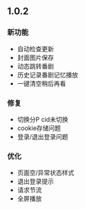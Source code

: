 ## 1.0.2

### 新功能
+ 自动检查更新
+ 封面图片保存
+ 动态跳转番剧
+ 历史记录番剧记忆播放
+ 一键清空稍后再看
  
### 修复
+ 切换分P cid未切换
+ cookie存储问题
+ 登录/退出登录问题
  
### 优化
+ 页面空/异常状态样式
+ 退出登录提示
+ 请求节流
+ 全屏播放